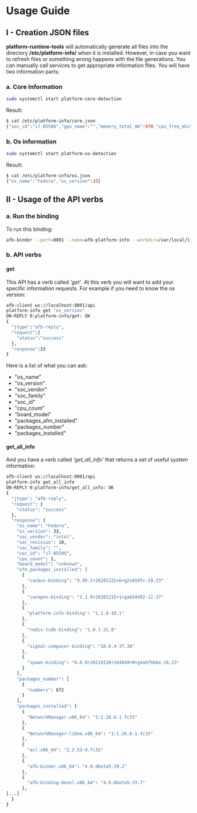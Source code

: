 # Usage Guide

## I - Creation JSON files

**platform-runtime-tools** will automatically generate all files into the directory **/etc/platform-info/** when it is installed. However, in case you want to refresh files or something wrong happens with the file generations. You can manually call services to get appropriate information files. You will have two information parts:

### a. Core Information

```bash
sudo systemctl start platform-core-detection
```

Result:

```bash
$ cat /etc/platform-info/core.json 
{"soc_id":"i7-8550U","gpu_name":"","memory_total_mb":970,"cpu_freq_mhz":"","soc_family":"","soc_revision":10,"cpu_count":1,"cpu_cache_kb":8480,"cpu_arch":"x86_64","board_model":"unknown","cpu_compatibility":"unknown","soc_name":"Intel i7-8550U","soc_vendor":"intel"}
```

### b. Os information

```bash
sudo systemctl start platform-os-detection
```

Result:

```bash
$ cat /etc/platform-info/os.json 
{"os_name":"Fedora","os_version":33}
```

## II - Usage of the API verbs

### a. Run the binding

To run this binding:

```bash
afb-binder --port=8001 --name=afb-platform-info --workdir=/var/local/lib/afm/applications/platform-info-binding --binding=lib/afb-platform-info.so -vvv
```

### b. API verbs

#### get

This API has a verb called *'get'*. At this verb you will want to add your specific information requests. For example if you need to know the os version:

```bash
afb-client ws://localhost:8001/api 
platform-info get "os_version"
ON-REPLY 0:platform-info/get: OK
{
  "jtype":"afb-reply",
  "request":{
    "status":"success"
  },
  "response":33
}
```

Here is a list of what you can ask:

* "os_name"
* "os_version"
* "soc_vendor"
* "soc_family"
* "soc_id"
* "cpu_count"
* "board_model"
* "packages_afm_installed"
* "packages_number"
* "packages_installed"

#### get_all_info

And you have a verb called *'get_all_info'* that returns a set of useful system information:

```bash
afb-client ws://localhost:8001/api
platform-info get_all_info 
ON-REPLY 0:platform-info/get_all_info: OK 
{
  "jtype": "afb-reply",
  "request": {
    "status": "success"
  },
  "response": {
    "os_name": "Fedora",
    "os_version": 33,
    "soc_vendor": "intel",
    "soc_revision": 10,
    "soc_family": "",
    "soc_id": "i7-8550U",
    "cpu_count": 1,
    "board_model": "unknown",
    "afm_packages_installed": [
      {
        "canbus-binding": "9.99.1+20201222+6+g2a919fc-29.23"
      },
      {
        "canopen-binding": "1.1.0+20201215+1+gab54d92-12.37"
      },
      {
        "platform-info-binding": "1.1.0-10.1"
      },
      {
        "redis-tsdb-binding": "1.0.1-21.8"
      },
      {
        "signal-composer-binding": "10.0.4-37.30"
      },
      {
        "spawn-binding": "0.0.0+20210126+164049+0+g4abfbbbe-16.23"
      }
    ],
    "packages_number": [
      {
        "numbers": 672
      }
    ],
    "packages_installed": [
      {
        "NetworkManager.x86_64": "1:1.26.6-1.fc33"
      },
      {
        "NetworkManager-libnm.x86_64": "1:1.26.6-1.fc33"
      },
      {
        "acl.x86_64": "2.2.53-9.fc33"
      },
      {
        "afb-binder.x86_64": "4.0.0beta5-29.2"
      },
      {
        "afb-binding-devel.x86_64": "4.0.0beta5-33.7"
      },
[...]
  }
}
```
